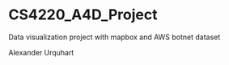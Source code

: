 # CS4220_A4D_Project
Data visualization project with mapbox and AWS botnet dataset

Alexander Urquhart
